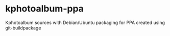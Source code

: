 # kphotoalbum-ppa
Kphotoalbum sources with Debian/Ubuntu packaging for PPA created using git-buildpackage
